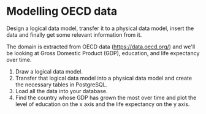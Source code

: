 # Modelling OECD data

Design a logical data model,
transfer it to a physical data model,
insert the data and finally get some relevant information from it.

The domain is extracted from OECD data (https://data.oecd.org/) and we'll be
looking at Gross Domestic Product (GDP), education, and life expectancy over time.

1. Draw a logical data model.
2. Transfer that logical data model into a physical data model and create the
   necessary tables in PostgreSQL.
3. Load all the data into your database.
4. Find the country whose GDP has grown the most over time and plot the level
   of education on the x axis and the life expectancy on the y axis.